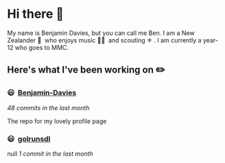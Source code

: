 # Hi there 👋

My name is Benjamin Davies, but you can call me Ben. I am a New Zealander 🥝 &nbsp;who enjoys music 🎸🎷 &nbsp;and scouting ⚜️ . I am currently a year-12 who goes to MMC.

## Here's what I've been working on ✏️


### 😃&nbsp; [Benjamin-Davies](https://github.com/Benjamin-Davies/Benjamin-Davies)

*48 commits in the last month*

The repo for my lovely profile page


### 😃&nbsp; [golrunsdl](https://github.com/Benjamin-Davies/golrunsdl)
null
*1 commit in the last month*



